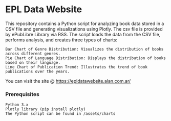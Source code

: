 # EPL Data Website
This repository contains a Python script for analyzing book data stored in a CSV file and generating visualizations using Plotly. The csv file is provided by ePubLibre Library via RSS. The script loads the data from the CSV file, performs analysis, and creates three types of charts:

    Bar Chart of Genre Distribution: Visualizes the distribution of books across different genres.
    Pie Chart of Language Distribution: Displays the distribution of books based on their language.
    Line Chart of Publication Trend: Illustrates the trend of book publications over the years.

You can visit the site @ https://epldatawebsite.alan.com.ar/

### Prerequisites

    Python 3.x
    Plotly library (pip install plotly)
    The Python script can be found in /assets/charts
